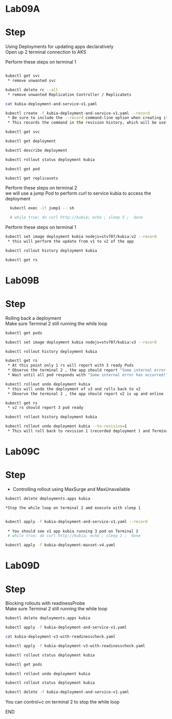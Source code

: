 # Lab09A
# Step 
Using Deployments for updating apps declaratively <br>
Open up 2 terminal connection to AKS <br>

Perform these steps on terminal 1 <br>
```sh

kubectl get svc 
 * remove unwanted svc 

kubectl delete rc --all
 * remove unwanted Replication Controller / ReplicaSets

cat kubia-deployment-and-service-v1.yaml

kubectl create -f kubia-deployment-and-service-v1.yaml --record
 * Be sure to include the --record command-line option when creating it.
 * This records the command in the revision history, which will be useful later.

kubectl get svc

kubectl get deployment

kubectl describe deployment

kubectl rollout status deployment kubia

kubectl get pod

kubectl get replicasets
```

Perform these steps on terminal 2 <br>
we will use a jump Pod to perform curl to service kubia to access the deployment <br>
```sh
  kubectl exec -it jump1 -- sh

  # while true; do curl http://kubia; echo ; sleep 5 ;  done
```

Perform these steps on terminal 1 <br>
```sh
kubectl set image deployment kubia nodejs=stv707/kubia:v2 --record
 * this will perform the update from v1 to v2 of the app

kubectl rollout history deployment kubia

kubectl get rs
``` 

# Lab09B
# Step
Rolling back a deployment<br>
Make sure Terminal 2 still running the while loop <br>

```sh
kubectl get pods

kubectl set image deployment kubia nodejs=stv707/kubia:v3 --record

kubectl rollout history deployment kubia

kubectl get rs
 * At this point only 1 rs will report with 3 ready Pods
 * Observe the terminal 2 , the app should report "Some internal error has occurred!" after 5 cycle of curl hit
 * Wait until all pod responds with "Some internal error has occurred!" before moving to next command 

kubectl rollout undo deployment kubia
 * this will undo the deployment of v3 and rolls back to v2 
 * Observe the terminal 2 , the app should report v2 is up and online

kubectl get rs 
 * v2 rs should report 3 pod ready 

kubectl rollout history deployment kubia

kubectl rollout undo deployment kubia --to-revision=1
 * This will roll back to revision 1 (recorded deployment ) and Terminal 2 should show app is now v1 
```

# Lab09C
# Step 
 * Controlling rollout using MaxSurge and MaxUnavailable
```sh 
kubectl delete deployments.apps kubia 

*Stop the while loop on terminal 2 amd execute with sleep 1 


kubectl apply -f kubia-deployment-and-service-v1.yaml --record 
 
 * You should see v1 app kubia running 3 pod on Terminal 2 
 # while true; do curl http://kubia; echo ; sleep 1 ;  done

kubectl apply -f kubia-deployment-maxset-v4.yaml

```



# Lab09D
# Step 
Blocking rollouts with readinessProbe<br>
Make sure Terminal 2 still running the while loop<br>
```sh
kubectl delete deployments.apps kubia 

kubectl apply -f kubia-deployment-and-service-v1.yaml 

cat kubia-deployment-v3-with-readinesscheck.yaml

kubectl apply -f kubia-deployment-v3-with-readinesscheck.yaml

kubectl rollout status deployment kubia

kubectl get pods

kubectl rollout undo deployment kubia

kubectl rollout status deployment kubia

kubectl delete -f kubia-deployment-and-service-v1.yaml

```
You can control+c on terminal 2 to stop the while loop 

END